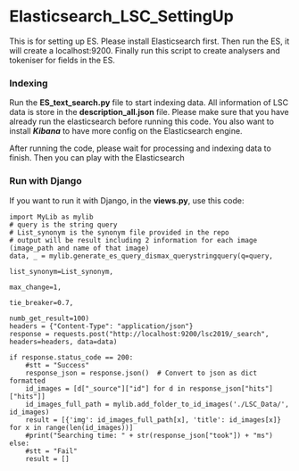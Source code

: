 # Elasticsearch_LSC_SettingUp
This is for setting up ES. Please install Elasticsearch first. Then run the ES, it will create a localhost:9200. Finally run this script to create analysers and tokeniser for fields in the ES.

### Indexing
Run the **ES_text_search.py** file to start indexing data. All information of LSC data is store in the **description_all.json** file. Please make sure that you have already run the elasticsearch before running this code. You also want to install ***Kibana*** to have more config on the Elasticsearch engine. 

After running the code, please wait for processing and indexing data to finish. Then you can play with the Elasticsearch

### Run with Django
If you want to run it with Django, in the **views.py**, use this code:

```
import MyLib as mylib
# query is the string query
# List_synonym is the synonym file provided in the repo
# output will be result including 2 information for each image (image_path and name of that image)
data, _ = mylib.generate_es_query_dismax_querystringquery(q=query,
                                                          list_synonym=List_synonym,
                                                          max_change=1,
                                                          tie_breaker=0.7,
                                                          numb_get_result=100)
headers = {"Content-Type": "application/json"}
response = requests.post("http://localhost:9200/lsc2019/_search", headers=headers, data=data)

if response.status_code == 200:
	#stt = "Success"
	response_json = response.json()  # Convert to json as dict formatted
	id_images = [d["_source"]["id"] for d in response_json["hits"]["hits"]]
	id_images_full_path = mylib.add_folder_to_id_images('./LSC_Data/', id_images)
	result = [{'img': id_images_full_path[x], 'title': id_images[x]} for x in range(len(id_images))]
	#print("Searching time: " + str(response_json["took"]) + "ms")
else:
	#stt = "Fail"
	result = []

```
